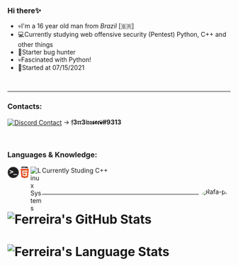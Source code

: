 ### Hi there✨

- 💀I'm a 16 year old man from _Brazil_ [🇧🇷]
- 💻Currently studying web offensive security (Pentest) Python, C++ and other things
- 🚀Starter bug hunter
- 💀Fascinated with Python!
- 🎯Started at 07/15/2021


</br>
<hr>

### Contacts:

[<img align="center" alt="Discord Contact" width="24px" src="https://icon-library.com/images/discord-user-icon/discord-user-icon-16.jpg" />][discord] -> **𝔣3𝔯𝔯3𝔦𝔯𝔞𝖘𝖊𝖈💀#9313**

</br>

### Languages & Knowledge:

<img align="left" alt="Terminal" width="26px" src="https://raw.githubusercontent.com/github/explore/80688e429a7d4ef2fca1e82350fe8e3517d3494d/topics/terminal/terminal.png" />

<img align="left" alt="HTML5" width="26px" src="https://raw.githubusercontent.com/github/explore/80688e429a7d4ef2fca1e82350fe8e3517d3494d/topics/html/html.png" />

<img align="left" alt="Linux Systems" width="26px" src="https://www.alura.com.br/artigos/assets/python-origem/fundo-card.png" />

Currently Studing C++


<div style="display: inline_block"><br>
  <img align="right" alt="Rafa-pic" height="150" style="border-radius:50px;" src="https://cdn.discordapp.com/avatars/157279479692001281/8a574c02892eef4f9e2113524e2429d7.png?size=100?width=1280&height=728">
</div>
<hr>

 # ![Ferreira's GitHub Stats](https://github-readme-stats.vercel.app/api?username=ferreiraklet&show_icons=true&theme=radical)
 
 # ![Ferreira's Language Stats](https://github-readme-stats.vercel.app/api/top-langs/?username=ferreiraklet&layout=compact&langs_count=7&theme=dracula)





<!-- Links -->
[Profile]: https://hackerone.com/ferreira234?type=user
[discord]: https://icon-library.com/images/discord-user-icon/discord-user-icon-16.jpg

